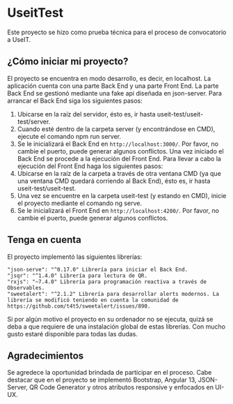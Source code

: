 # UseitTest

Este proyecto se hizo como prueba técnica para el proceso de convocatorio a UseIT.

## ¿Cómo iniciar mi proyecto?

El proyecto se encuentra en modo desarrollo, es decir, en localhost. 
La aplicación cuenta con una parte Back End y una parte Front End. La parte Back End se gestionó mediante una fake api diseñada en json-server. Para arrancar el Back End siga los siguientes pasos:
1. Ubicarse en la raíz del servidor, ésto es, ir hasta useit-test/useit-test/server.
2. Cuando esté dentro de la carpeta server (y encontrándose en CMD), ejecute el comando npm run server.
3. Se le inicializará el Back End en `http://localhost:3000/`. Por favor, no cambie el puerto, puede generar algunos conflictos.
Una vez iniciado el Back End se procede a la ejecución del Front End. Para llevar a cabo la ejecución del Front End haga los siguientes pasos:
1. Ubicarse en la raíz de la carpeta a través de otra ventana CMD (ya que una ventana CMD quedará corriendo al Back End), ésto es, ir hasta useit-test/useit-test.
2. Una vez se encuentre en la carpeta useit-test (y estando en CMD), inicie el proyecto mediante el comando ng serve.
3. Se le inicializará el Front End en `http://localhost:4200/`. Por favor, no cambie el puerto, puede generar algunos conflictos.


## Tenga en cuenta

El proyecto implementó las siguientes librerías:

    "json-serve": "^0.17.0" Librería para iniciar el Back End.
    "jsqr": "^1.4.0" Librería para lectura de QR.
    "rxjs": "~7.4.0" Librería para programación reactiva a través de Observables.
    "sweetalert": "^2.1.2" Librería para desarrollar alerts modernos. La librería se modificó teniendo en cuenta la comunidad de https://github.com/t4t5/sweetalert/issues/890.

Si por algún motivo el proyecto en su ordenador no se ejecuta, quizá se deba a que requiere de una instalación global de estas librerías. Con mucho gusto estaré disponible para todas las dudas.

## Agradecimientos

Se agredece la oportunidad brindada de participar en el proceso. Cabe destacar que en el proyecto se implementó Bootstrap, Angular 13, JSON-Server, QR Code Generator y otros atributos responsive y enfocados en UI-UX.  